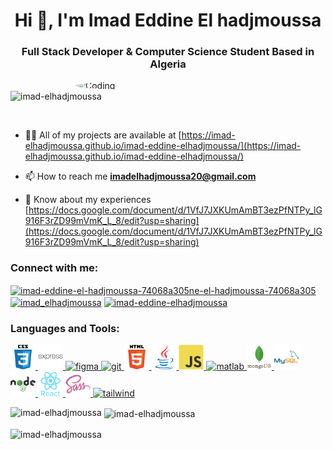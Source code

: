 <!--![MasterHead](https://c1.wallpaperflare.com/path/836/993/134/code-coding-web-development-9be9254d5b96c71b9b1e577ac88db786.jpg)-->
<h1 align="center">Hi 👋, I'm Imad Eddine El hadjmoussa</h1>
<h3 align="center">Full Stack Developer & Computer Science Student Based in Algeria</h3>

<img 
  align="right" 
  style="border-radius: 50%;" 
  alt="Coding" 
  width="400" 
  src="https://avatars.githubusercontent.com/u/137730008?v=4"
/>



<p align="left"> <img src="https://komarev.com/ghpvc/?username=imad-elhadjmoussa&label=Profile%20views&color=0e75b6&style=flat" alt="imad-elhadjmoussa" /> </p>

<p align="left"> <a href="https://twitter.com/" target="blank"><img src="https://img.shields.io/twitter/follow/?logo=twitter&style=for-the-badge" alt="" /></a> </p>

- 👨‍💻 All of my projects are available at [https://imad-elhadjmoussa.github.io/imad-eddine-elhadjmoussa/](https://imad-elhadjmoussa.github.io/imad-eddine-elhadjmoussa/)

- 📫 How to reach me **imadelhadjmoussa20@gmail.com**

- 📄 Know about my experiences [https://docs.google.com/document/d/1VfJ7JXKUmAmBT3ezPfNTPy_lG916F3rZD99mVmK_L_8/edit?usp=sharing](https://docs.google.com/document/d/1VfJ7JXKUmAmBT3ezPfNTPy_lG916F3rZD99mVmK_L_8/edit?usp=sharing)

<h3 align="left">Connect with me:</h3>
<p align="left">
<a href="https://www.linkedin.com/in/imad-eddine-el-hadjmoussa-74068a305/" target="blank"><img align="center" src="https://raw.githubusercontent.com/rahuldkjain/github-profile-readme-generator/master/src/images/icons/Social/linked-in-alt.svg" alt="imad-eddine-el-hadjmoussa-74068a305ne-el-hadjmoussa-74068a305" height="30" width="40" /></a>
<a href="https://instagram.com/imad_elhadjmoussa" target="blank"><img align="center" src="https://raw.githubusercontent.com/rahuldkjain/github-profile-readme-generator/master/src/images/icons/Social/instagram.svg" alt="imad_elhadjmoussa" height="30" width="40" /></a>
<a href="https://www.leetcode.com/imad-eddine-elhadjmoussa" target="blank"><img align="center" src="https://raw.githubusercontent.com/rahuldkjain/github-profile-readme-generator/master/src/images/icons/Social/leet-code.svg" alt="imad-eddine-elhadjmoussa" height="30" width="40" /></a>
</p>

<h3 align="left">Languages and Tools:</h3>
<p align="left"> <a href="https://www.w3schools.com/css/" target="_blank" rel="noreferrer"> <img src="https://raw.githubusercontent.com/devicons/devicon/master/icons/css3/css3-original-wordmark.svg" alt="css3" width="40" height="40"/> </a> <a href="https://expressjs.com" target="_blank" rel="noreferrer"> <img src="https://raw.githubusercontent.com/devicons/devicon/master/icons/express/express-original-wordmark.svg" alt="express" width="40" height="40"/> </a> <a href="https://www.figma.com/" target="_blank" rel="noreferrer"> <img src="https://www.vectorlogo.zone/logos/figma/figma-icon.svg" alt="figma" width="40" height="40"/> </a> <a href="https://git-scm.com/" target="_blank" rel="noreferrer"> <img src="https://www.vectorlogo.zone/logos/git-scm/git-scm-icon.svg" alt="git" width="40" height="40"/> </a> <a href="https://www.w3.org/html/" target="_blank" rel="noreferrer"> <img src="https://raw.githubusercontent.com/devicons/devicon/master/icons/html5/html5-original-wordmark.svg" alt="html5" width="40" height="40"/> </a> <a href="https://www.java.com" target="_blank" rel="noreferrer"> <img src="https://raw.githubusercontent.com/devicons/devicon/master/icons/java/java-original.svg" alt="java" width="40" height="40"/> </a> <a href="https://developer.mozilla.org/en-US/docs/Web/JavaScript" target="_blank" rel="noreferrer"> <img src="https://raw.githubusercontent.com/devicons/devicon/master/icons/javascript/javascript-original.svg" alt="javascript" width="40" height="40"/> </a> <a href="https://www.mathworks.com/" target="_blank" rel="noreferrer"> <img src="https://upload.wikimedia.org/wikipedia/commons/2/21/Matlab_Logo.png" alt="matlab" width="40" height="40"/> </a> <a href="https://www.mongodb.com/" target="_blank" rel="noreferrer"> <img src="https://raw.githubusercontent.com/devicons/devicon/master/icons/mongodb/mongodb-original-wordmark.svg" alt="mongodb" width="40" height="40"/> </a> <a href="https://www.mysql.com/" target="_blank" rel="noreferrer"> <img src="https://raw.githubusercontent.com/devicons/devicon/master/icons/mysql/mysql-original-wordmark.svg" alt="mysql" width="40" height="40"/> </a> <a href="https://nodejs.org" target="_blank" rel="noreferrer"> <img src="https://raw.githubusercontent.com/devicons/devicon/master/icons/nodejs/nodejs-original-wordmark.svg" alt="nodejs" width="40" height="40"/> </a> <a href="https://reactjs.org/" target="_blank" rel="noreferrer"> <img src="https://raw.githubusercontent.com/devicons/devicon/master/icons/react/react-original-wordmark.svg" alt="react" width="40" height="40"/> </a> <a href="https://sass-lang.com" target="_blank" rel="noreferrer"> <img src="https://raw.githubusercontent.com/devicons/devicon/master/icons/sass/sass-original.svg" alt="sass" width="40" height="40"/> </a> <a href="https://tailwindcss.com/" target="_blank" rel="noreferrer"> <img src="https://www.vectorlogo.zone/logos/tailwindcss/tailwindcss-icon.svg" alt="tailwind" width="40" height="40"/> </a> </p>

<p><img align="left" src="https://github-readme-stats.vercel.app/api/top-langs?username=imad-elhadjmoussa&show_icons=true&locale=en&layout=compact" alt="imad-elhadjmoussa" /></p>

<p>&nbsp;<img align="center" src="https://github-readme-stats.vercel.app/api?username=imad-elhadjmoussa&show_icons=true&locale=en" alt="imad-elhadjmoussa" /></p>

<p><img align="center" src="https://github-readme-streak-stats.herokuapp.com/?user=imad-elhadjmoussa&" alt="imad-elhadjmoussa" /></p>
